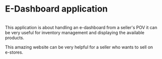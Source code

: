 <h1>E-Dashboard application</h1>
<br>
This application is about handling an e-dashboard from a seller's POV it can be very useful for inventory management and displaying the available products.

This amazing website can be very helpful for a seller who wants to sell on e-stores.

